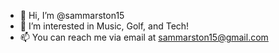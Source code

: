 - 👋 Hi, I’m @sammarston15
- 👀 I’m interested in Music, Golf, and Tech!
- 📫 You can reach me via email at [sammarston15@gmail.com](sammarston15@gmail.com)

<!---
sammarston15/sammarston15 is a ✨ special ✨ repository because its `README.md` (this file) appears on your GitHub profile.
You can click the Preview link to take a look at your changes.
--->
